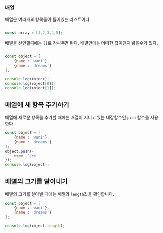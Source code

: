 ### 배열

배열은 여러개의 항목들이 들어있는 리스트이다.

```javascript

const array = [1,2,3,4,5];
```

배열을 선언할때에는 `[]`로 감싸주면 된다.
배열안에는 어떠한 값이던지 넣을수가 있다.

```javascript

const object = [
    {name : 'wani'},
    {name : 'dreams'}
];

console.log(object);
console.log(object[0]);
console.log(object[1]);
```

## 배열에 새 항목 추가하기

배열에 새로운 항목을 추가할 때에는 배열이 지니고 있는 내장함수인 `push` 함수를 사용한다

```javascript
const object = [
    {name : 'wani'},
    {name : 'dreams'}
];
object.push({
    name: 'jee'
});
console.log(object);
```

## 배열의 크기를 알아내기

배열의 크기를 알아낼 때에는 배열의 `length`값을 확인합니다.

```javascript
const object = [
    {name : 'wani'},
    {name : 'dreams'}
];

console.log(object.length);
```